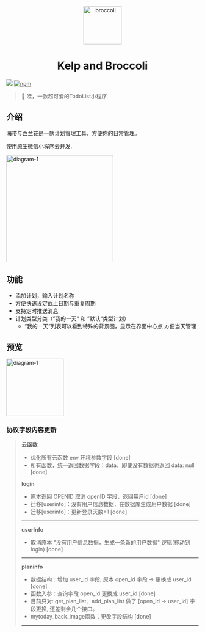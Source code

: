 <p align="center">
<img src="https://6f6e-on-line-1gqban3ba49e3d35-1302613116.tcb.qcloud.la/broccoli.png?sign=7b6211e60087fd8fb1909cca697cb0a3&t=1612709339" alt="broccoli" width="100">
</p>
<h1 align="center">Kelp and Broccoli</h1>

[![](https://img.shields.io/badge/KelpAndBroccoli-green.svg)](https://github.com/cleves0315/kelp-and-broccoli)
[![npm](https://img.shields.io/npm/l/kelp-and-broccoli.svg)](https://github.com/cleves0315/kelp-and-broccoli/blob/master/LICENSE)

> 🍭 哇，一款超可爱的TodoList小程序

## 介绍

海带与西兰花是一款计划管理工具，方便你的日常管理。

使用原生微信小程序云开发.
<p>
<img src="https://6f6e-on-line-1gqban3ba49e3d35-1302613116.tcb.qcloud.la/broccoli_3.png?sign=259f4e7b88e911421cbeb63c842d11de&t=1640624761" alt="diagram-1" width="280">
</p>

## 功能

-   添加计划，输入计划名称
-   方便快速设定截止日期与重复周期
-   支持定时推送消息
-   计划类型分类（”我的一天“ 和 ”默认“类型计划）
    -   “我的一天”列表可以看到特殊的背景图，显示在界面中心点 方便当天管理

## 预览

<img src="https://6f6e-on-line-1gqban3ba49e3d35-1302613116.tcb.qcloud.la/broccoli-logo.jpg?sign=20165c057e9630056a11128b1b740c08&t=1640626684" alt="diagram-1" width="150">

### 协议字段内容更新
> **云函数**
> - 优化所有云函数 env 环境参数字段 [done]
> - 所有函数，统一返回数据字段：data，即使没有数据也返回 data: null [done]
> 
> **login**
> - 原本返回 OPENID 取消 openID 字段，返回用户id [done]
> - 迁移[userinfo]：没有用户信息数据，在数据库生成用户数据 [done]
> - 迁移[userinfo]：更新登录天数+1 [done]
> ---
>
> **userInfo**
> - 取消原本 "没有用户信息数据，生成一条新的用户数据" 逻辑(移动到login) [done]
> ---
>
> **planinfo**
> - 数据结构：增加 user_id 字段; 原本 open_id 字段 -> 更换成 user_id [done]
> - 函数入参：查询字段 open_id 更换成 user_id [done]
> - 目前只对: get_plan_list、add_plan_list 做了 [open_id -> user_id] 字段更换, 还差剩余几个接口。
> - mytoday_back_image函数：更改字段结构 [done]
> ---
>
